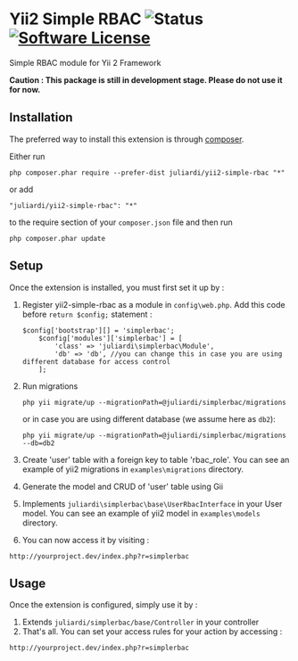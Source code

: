 Yii2 Simple RBAC ![Status](https://img.shields.io/badge/status-development-yellow.svg) [![Software License](https://img.shields.io/badge/license-MIT-brightgreen.svg?style=flat-square)](LICENSE.md)
================
Simple RBAC module for Yii 2 Framework

<b>Caution : This package is still in development stage. Please do not use it for now.</b>

Installation
------------

The preferred way to install this extension is through [composer](http://getcomposer.org/download/).

Either run

```
php composer.phar require --prefer-dist juliardi/yii2-simple-rbac "*"
```

or add

```
"juliardi/yii2-simple-rbac": "*"
```

to the require section of your `composer.json` file and then run

```
php composer.phar update
```

Setup
-----

Once the extension is installed, you must first set it up by :

1. Register yii2-simple-rbac as a module in `config\web.php`. Add this code before `return $config;` statement :
    
    ```
    $config['bootstrap'][] = 'simplerbac';
        $config['modules']['simplerbac'] = [
            'class' => 'juliardi\simplerbac\Module',
            'db' => 'db', //you can change this in case you are using different database for access control
        ];
    ```

2. Run migrations
    
    ```
    php yii migrate/up --migrationPath=@juliardi/simplerbac/migrations
    ```
    or in case you are using different database (we assume here as `db2`):
    
    ```
    php yii migrate/up --migrationPath=@juliardi/simplerbac/migrations --db=db2
    ```

3. Create 'user' table with a foreign key to table 'rbac_role'. You can see an example of yii2 migrations in `examples\migrations` directory.
4. Generate the model and CRUD of 'user' table using Gii
5. Implements `juliardi\simplerbac\base\UserRbacInterface` in your User model. You can see an example of yii2 model in `examples\models` directory.
6. You can now access it by visiting :
```
http://yourproject.dev/index.php?r=simplerbac
```

Usage
-----

Once the extension is configured, simply use it by :

1. Extends `juliardi/simplerbac/base/Controller` in your controller
2. That's all. You can set your access rules for your action by accessing :
```
http://yourproject.dev/index.php?r=simplerbac
```
